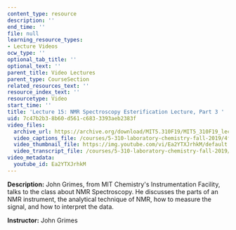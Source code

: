```yaml
---
content_type: resource
description: ''
end_time: ''
file: null
learning_resource_types:
- Lecture Videos
ocw_type: ''
optional_tab_title: ''
optional_text: ''
parent_title: Video Lectures
parent_type: CourseSection
related_resources_text: ''
resource_index_text: ''
resourcetype: Video
start_time: ''
title: 'Lecture 15: NMR Spectroscopy Esterification Lecture, Part 3 '
uid: 7c47b2b3-8b60-d561-c683-3393aeb2383f
video_files:
  archive_url: https://archive.org/download/MIT5.310F19/MIT5_310F19_lec15_300k.mp4
  video_captions_file: /courses/5-310-laboratory-chemistry-fall-2019/4f4d43286c3b5d41998686cc8e87db9c_Ea2YTXJrhkM.vtt
  video_thumbnail_file: https://img.youtube.com/vi/Ea2YTXJrhkM/default.jpg
  video_transcript_file: /courses/5-310-laboratory-chemistry-fall-2019/759407bf04e5d32d9ec59bf77634311b_Ea2YTXJrhkM.pdf
video_metadata:
  youtube_id: Ea2YTXJrhkM
---
```


**Description:** John Grimes, from MIT Chemistry's Instrumentation Facility, talks to the class about NMR Spectroscopy. He discusses the parts of an NMR instrument, the analytical technique of NMR, how to measure the signal, and how to interpret the data.

**Instructor:** John Grimes



